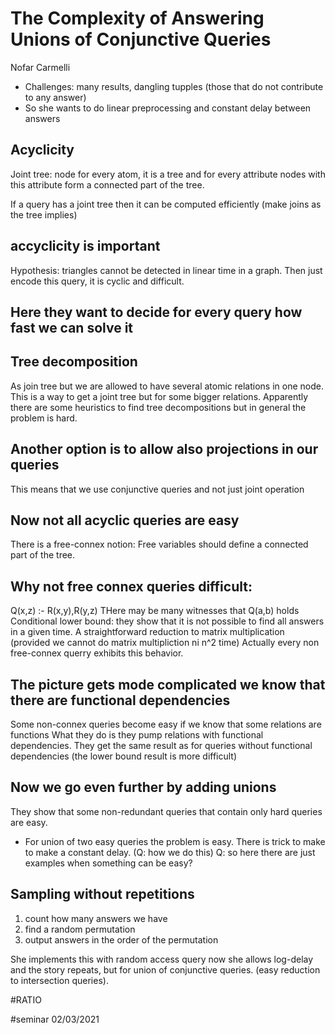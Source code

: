 # The Complexity of Answering Unions of Conjunctive Queries

Nofar Carmelli 

* Challenges: many results, dangling tupples (those that do not contribute to
  any answer)
* So she wants to do linear preprocessing and constant delay between answers

## Acyclicity
Joint tree: node for every atom, it is a tree and for every attribute nodes with
this attribute form a connected part of the tree.

If a query has a joint tree then it can be computed efficiently (make joins as
the tree implies)

## accyclicity is important
Hypothesis: triangles cannot be detected in linear time in a graph. 
Then just encode this query, it is cyclic and difficult.

## Here they want to decide for every query how fast we can solve it

## Tree decomposition
As join tree but we are allowed to have several atomic relations in one node.
This is a way to get a joint tree but for some bigger relations. 
Apparently there are some heuristics to find tree decompositions but in general
the problem is hard.

## Another option is to allow also projections in our queries
This means that we use conjunctive queries and not just joint operation

## Now not all acyclic queries are easy
There is a free-connex notion: Free variables should define a connected part of
the tree.

## Why not free connex queries difficult:
Q(x,z) :- R(x,y),R(y,z)
THere may be many witnesses that Q(a,b) holds
Conditional lower bound: they show that it is not possible to find all answers
in a given time. A straightforward reduction to matrix multiplication (provided
we cannot do matrix multipliction ni n^2 time)
Actually every non free-connex querry exhibits this behavior.

## The picture gets mode complicated we know that there are functional dependencies
Some non-connex queries become easy if we know that some relations are functions
What they do is they pump relations with functional dependencies.
They get the same result as for queries without functional dependencies (the
lower bound result is more difficult)

## Now we go even further by adding unions
They show that some non-redundant queries that contain only hard queries are
easy.
  * For union of two easy queries the problem is easy. There is trick to make to
    make a constant delay. (Q: how we do this)
Q: so here there are just examples when something can be easy?

## Sampling without repetitions
1. count how many answers we have
2. find a random permutation
3. output answers in the order of the permutation

She implements this with random access query now she allows log-delay and the
story repeats, but for union of conjunctive queries. (easy reduction to
intersection queries).

#RATIO














#seminar 02/03/2021